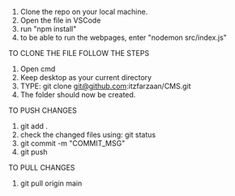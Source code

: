1. Clone the repo on your local machine.
2. Open the file in VSCode
3. run "npm install"
4. to be able to run the webpages, enter "nodemon src/index.js"


TO CLONE THE FILE FOLLOW THE STEPS
1. Open cmd
2. Keep desktop as your current directory
3. TYPE:  git clone git@github.com:itzfarzaan/CMS.git
4. The folder should now be created.

TO PUSH CHANGES
1. git add .
2. check the changed files using:  git status
3. git commit -m "COMMIT_MSG"
4. git push

TO PULL CHANGES
1. git pull origin main
